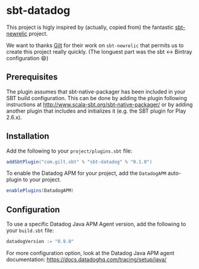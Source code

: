 # sbt-datadog

This project is higly inspired by (actually, copied from) the fantastic [sbt-newrelic](https://github.com/gilt/sbt-newrelic) project.

We want to thanks [Gilt](http://tech.gilt.com) for their work on `sbt-newrelic` that permits us to create this project really quickly.
(The longuest part was the sbt <-> Bintray configuration 😄)

Prerequisites
-------------

The plugin assumes that sbt-native-packager has been included in your SBT build configuration.
This can be done by adding the plugin following instructions at http://www.scala-sbt.org/sbt-native-packager/ or by adding
another plugin that includes and initializes it (e.g. the SBT plugin for Play 2.6.x).


Installation
------------

Add the following to your `project/plugins.sbt` file:

```scala
addSbtPlugin("com.gilt.sbt" % "sbt-datadog" % "0.1.0")
```

To enable the Datadog APM for your project, add the `DatadogAPM` auto-plugin to your project.

```scala
enablePlugins(DatadogAPM)
```

Configuration
-------------

To use a specific Datadog Java APM Agent version, add the following to your `build.sbt` file:

```scala
datadogVersion := "0.9.0"
```


For more configuration option, look at the Datadog Java APM agent documentation: https://docs.datadoghq.com/tracing/setup/java/